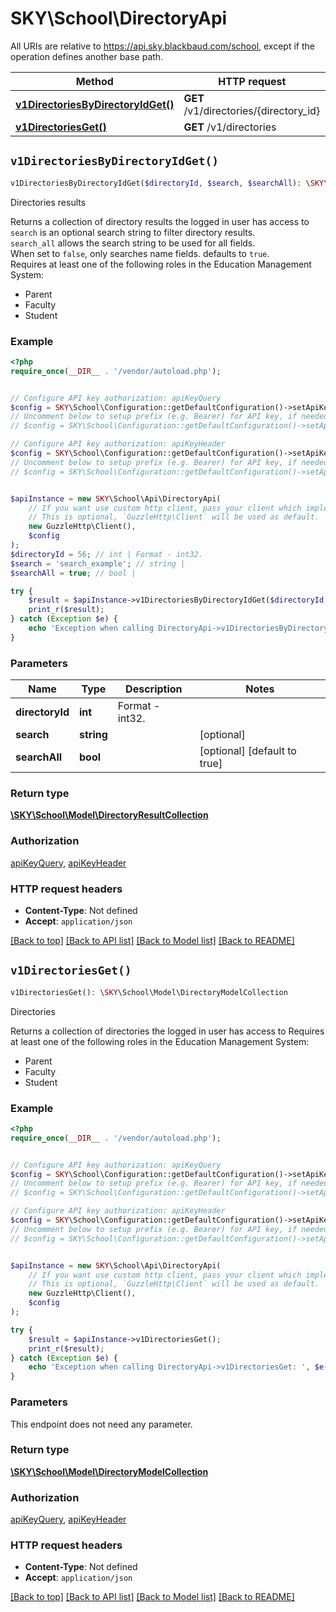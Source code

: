 # SKY\School\DirectoryApi

All URIs are relative to https://api.sky.blackbaud.com/school, except if the operation defines another base path.

| Method | HTTP request | Description |
| ------------- | ------------- | ------------- |
| [**v1DirectoriesByDirectoryIdGet()**](DirectoryApi.md#v1DirectoriesByDirectoryIdGet) | **GET** /v1/directories/{directory_id} | Directories results |
| [**v1DirectoriesGet()**](DirectoryApi.md#v1DirectoriesGet) | **GET** /v1/directories | Directories |


## `v1DirectoriesByDirectoryIdGet()`

```php
v1DirectoriesByDirectoryIdGet($directoryId, $search, $searchAll): \SKY\School\Model\DirectoryResultCollection
```

Directories results

Returns a collection of directory results the logged in user has access to<br />```search``` is an optional search string to filter directory results.<br />```search_all``` allows the search string to be used for all fields.<br />  When set to ```false```, only searches name fields. defaults to ```true```.<br />  Requires at least one of the following roles in the Education Management System:  <ul><li>Parent</li><li>Faculty</li><li>Student</li></ul>

### Example

```php
<?php
require_once(__DIR__ . '/vendor/autoload.php');


// Configure API key authorization: apiKeyQuery
$config = SKY\School\Configuration::getDefaultConfiguration()->setApiKey('subscription-key', 'YOUR_API_KEY');
// Uncomment below to setup prefix (e.g. Bearer) for API key, if needed
// $config = SKY\School\Configuration::getDefaultConfiguration()->setApiKeyPrefix('subscription-key', 'Bearer');

// Configure API key authorization: apiKeyHeader
$config = SKY\School\Configuration::getDefaultConfiguration()->setApiKey('Bb-Api-Subscription-Key', 'YOUR_API_KEY');
// Uncomment below to setup prefix (e.g. Bearer) for API key, if needed
// $config = SKY\School\Configuration::getDefaultConfiguration()->setApiKeyPrefix('Bb-Api-Subscription-Key', 'Bearer');


$apiInstance = new SKY\School\Api\DirectoryApi(
    // If you want use custom http client, pass your client which implements `GuzzleHttp\ClientInterface`.
    // This is optional, `GuzzleHttp\Client` will be used as default.
    new GuzzleHttp\Client(),
    $config
);
$directoryId = 56; // int | Format - int32.
$search = 'search_example'; // string | 
$searchAll = true; // bool | 

try {
    $result = $apiInstance->v1DirectoriesByDirectoryIdGet($directoryId, $search, $searchAll);
    print_r($result);
} catch (Exception $e) {
    echo 'Exception when calling DirectoryApi->v1DirectoriesByDirectoryIdGet: ', $e->getMessage(), PHP_EOL;
}
```

### Parameters

| Name | Type | Description  | Notes |
| ------------- | ------------- | ------------- | ------------- |
| **directoryId** | **int**| Format - int32. | |
| **search** | **string**|  | [optional] |
| **searchAll** | **bool**|  | [optional] [default to true] |

### Return type

[**\SKY\School\Model\DirectoryResultCollection**](../Model/DirectoryResultCollection.md)

### Authorization

[apiKeyQuery](../../README.md#apiKeyQuery), [apiKeyHeader](../../README.md#apiKeyHeader)

### HTTP request headers

- **Content-Type**: Not defined
- **Accept**: `application/json`

[[Back to top]](#) [[Back to API list]](../../README.md#endpoints)
[[Back to Model list]](../../README.md#models)
[[Back to README]](../../README.md)

## `v1DirectoriesGet()`

```php
v1DirectoriesGet(): \SKY\School\Model\DirectoryModelCollection
```

Directories

Returns a collection of directories the logged in user has access to  Requires at least one of the following roles in the Education Management System:  <ul><li>Parent</li><li>Faculty</li><li>Student</li></ul>

### Example

```php
<?php
require_once(__DIR__ . '/vendor/autoload.php');


// Configure API key authorization: apiKeyQuery
$config = SKY\School\Configuration::getDefaultConfiguration()->setApiKey('subscription-key', 'YOUR_API_KEY');
// Uncomment below to setup prefix (e.g. Bearer) for API key, if needed
// $config = SKY\School\Configuration::getDefaultConfiguration()->setApiKeyPrefix('subscription-key', 'Bearer');

// Configure API key authorization: apiKeyHeader
$config = SKY\School\Configuration::getDefaultConfiguration()->setApiKey('Bb-Api-Subscription-Key', 'YOUR_API_KEY');
// Uncomment below to setup prefix (e.g. Bearer) for API key, if needed
// $config = SKY\School\Configuration::getDefaultConfiguration()->setApiKeyPrefix('Bb-Api-Subscription-Key', 'Bearer');


$apiInstance = new SKY\School\Api\DirectoryApi(
    // If you want use custom http client, pass your client which implements `GuzzleHttp\ClientInterface`.
    // This is optional, `GuzzleHttp\Client` will be used as default.
    new GuzzleHttp\Client(),
    $config
);

try {
    $result = $apiInstance->v1DirectoriesGet();
    print_r($result);
} catch (Exception $e) {
    echo 'Exception when calling DirectoryApi->v1DirectoriesGet: ', $e->getMessage(), PHP_EOL;
}
```

### Parameters

This endpoint does not need any parameter.

### Return type

[**\SKY\School\Model\DirectoryModelCollection**](../Model/DirectoryModelCollection.md)

### Authorization

[apiKeyQuery](../../README.md#apiKeyQuery), [apiKeyHeader](../../README.md#apiKeyHeader)

### HTTP request headers

- **Content-Type**: Not defined
- **Accept**: `application/json`

[[Back to top]](#) [[Back to API list]](../../README.md#endpoints)
[[Back to Model list]](../../README.md#models)
[[Back to README]](../../README.md)
